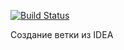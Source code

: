 [![Build Status](https://travis-ci.com/Evseev-Oleg/job4j_threads.svg?branch=master)](https://travis-ci.com/Evseev-Oleg/job4j_threads)

Создание ветки из IDEA